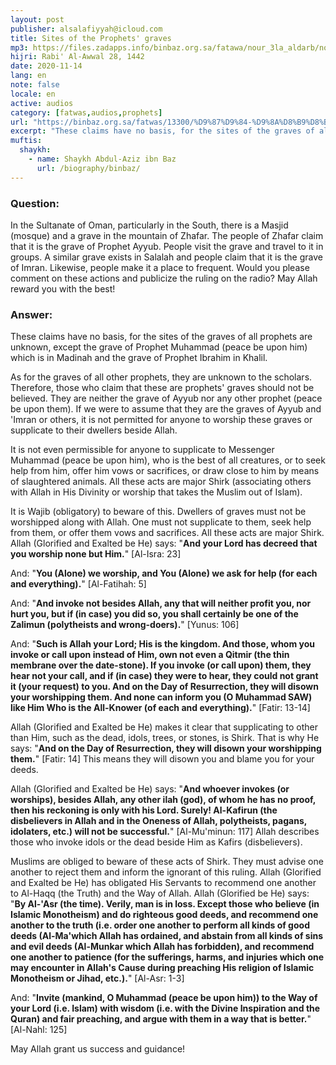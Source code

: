 ```yaml
---
layout: post
publisher: alsalafiyyah@icloud.com
title: Sites of the Prophets' graves
mp3: https://files.zadapps.info/binbaz.org.sa/fatawa/nour_3la_aldarb/nour_638/nour_63813.mp3
hijri: Rabi' Al-Awwal 28, 1442
date: 2020-11-14
lang: en
note: false
locale: en
active: audios
category: [fatwas,audios,prophets]
url: "https://binbaz.org.sa/fatwas/13300/%D9%87%D9%84-%D9%8A%D8%B9%D8%B1%D9%81-%D9%82%D8%A8%D8%B1%D8%A7-%D8%A7%D9%8A%D9%88%D8%A8-%D9%88%D8%B9%D9%85%D8%B1%D8%A7%D9%86-%D8%B9%D9%84%D9%8A%D9%87%D9%85%D8%A7-%D8%A7%D9%84%D8%B3%D9%84%D8%A7%D9%85-%D9%88%D8%AD%D9%83%D9%85-%D8%B2%D9%8A%D8%A7%D8%B1%D8%AA%D9%87%D9%85%D8%A7"
excerpt: "These claims have no basis, for the sites of the graves of all prophets are unknown, except the grave of Prophet Muhammad (peace be upon him) which is in Madinah and the grave of Prophet Ibrahim in Khalil."
muftis:
  shaykh: 
    - name: Shaykh Abdul-Aziz ibn Baz
      url: /biography/binbaz/
---
```


### Question: 
In the Sultanate of Oman, particularly in the South, there is a Masjid (mosque) and a grave in the mountain of Zhafar. The people of Zhafar claim that it is the grave of Prophet Ayyub. People visit the grave and travel to it in groups. A similar grave exists in Salalah and people claim that it is the grave of Imran. Likewise, people make it a place to frequent. Would you please comment on these actions and publicize the ruling on the radio? May Allah reward you with the best! 

### Answer: 
These claims have no basis, for the sites of the graves of all prophets are unknown, except the grave of Prophet Muhammad (peace be upon him) which is in Madinah and the grave of Prophet Ibrahim in Khalil. 

As for the graves of all other prophets, they are unknown to the scholars. Therefore, those who claim that these are prophets' graves should not be believed. They are neither the grave of Ayyub nor any other prophet (peace be upon them). If we were to assume that they are the graves of Ayyub and 'Imran or others, it is not permitted for anyone to worship these graves or supplicate to their dwellers beside Allah. 

It is not even permissible for anyone to supplicate to Messenger Muhammad (peace be upon him), who is the best of all creatures, or to seek help from him, offer him vows or sacrifices, or draw close to him by means of slaughtered animals. All these acts are major Shirk (associating others with Allah in His Divinity or worship that takes the Muslim out of Islam). 

It is Wajib (obligatory) to beware of this. Dwellers of graves must not be worshipped along with Allah. One must not supplicate to them, seek help from them, or offer them vows and sacrifices. All these acts are major Shirk. Allah (Glorified and Exalted be He) says: "**And your Lord has decreed that you worship none but Him.**" [Al-Isra: 23]

And: "**You (Alone) we worship, and You (Alone) we ask for help (for each and everything).**" [Al-Fatihah: 5]

And: "**And invoke not besides Allah, any that will neither profit you, nor hurt you, but if (in case) you did so, you shall certainly be one of the Zalimun (polytheists and wrong-doers).**" [Yunus: 106]

And: "**Such is Allah your Lord; His is the kingdom. And those, whom you invoke or call upon instead of Him, own not even a Qitmir (the thin membrane over the date-stone). If you invoke (or call upon) them, they hear not your call, and if (in case) they were to hear, they could not grant it (your request) to you. And on the Day of Resurrection, they will disown your worshipping them. And none can inform you (O Muhammad SAW) like Him Who is the All-Knower (of each and everything).**" [Fatir: 13-14]

Allah (Glorified and Exalted be He) makes it clear that supplicating to other than Him, such as the dead, idols, trees, or stones, is Shirk. That is why He says: "**And on the Day of Resurrection, they will disown your worshipping them.**" [Fatir: 14] This means they will disown you and blame you for your deeds. 

Allah (Glorified and Exalted be He) says: "**And whoever invokes (or worships), besides Allah, any other ilah (god), of whom he has no proof, then his reckoning is only with his Lord. Surely! Al-Kafirun (the disbelievers in Allah and in the Oneness of Allah, polytheists, pagans, idolaters, etc.) will not be successful.**" [Al-Mu'minun: 117] Allah describes those who invoke idols or the dead beside Him as Kafirs (disbelievers).

Muslims are obliged to beware of these acts of Shirk. They must advise one another to reject them and inform the ignorant of this ruling. Allah (Glorified and Exalted be He) has obligated His Servants to recommend one another to Al-Haqq (the Truth) and the Way of Allah. Allah (Glorified be He) says: "**By Al-'Asr (the time). Verily, man is in loss. Except those who believe (in Islamic Monotheism) and do righteous good deeds, and recommend one another to the truth (i.e. order one another to perform all kinds of good deeds (Al-Ma'which Allah has ordained, and abstain from all kinds of sins and evil deeds (Al-Munkar which Allah has forbidden), and recommend one another to patience (for the sufferings, harms, and injuries which one may encounter in Allah's Cause during preaching His religion of Islamic Monotheism or Jihad, etc.).**" [Al-Asr: 1-3]

And: "**Invite (mankind, O Muhammad (peace be upon him)) to the Way of your Lord (i.e. Islam) with wisdom (i.e. with the Divine Inspiration and the Quran) and fair preaching, and argue with them in a way that is better.**" [Al-Nahl: 125]

May Allah grant us success and guidance! 
